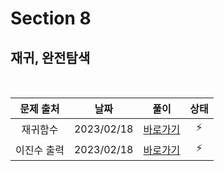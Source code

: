# Section 8

## 재귀, 완전탐색

<br>

|  문제 출처  |    날짜    |         풀이          | 상태 |
| :---------: | :--------: | :-------------------: | :--: |
|  재귀함수   | 2023/02/18 | [바로가기](./0801.js) |  ⚡  |
| 이진수 출력 | 2023/02/18 | [바로가기](./0802.js) |  ⚡  |
